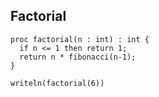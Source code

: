 ## Factorial

```Chapel
proc factorial(n : int) : int {
  if n <= 1 then return 1;
  return n * fibonacci(n-1);
}
```
```Chapel
writeln(factorial(6)) 
```
